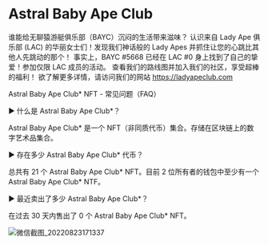 # Astral Baby Ape Club

谁能给无聊猿游艇俱乐部（BAYC）沉闷的生活带来滋味？ 认识来自 Lady Ape 俱乐部 (LAC) 的华丽女士们！发现我们神话般的 Lady Apes 并抓住让您的心跳比其他人先跳动的那个！ 事实上，BAYC #5668 已经在 LAC #0 身上找到了自己的挚爱！参加仅限 LAC 成员的活动。 查看我们的路线图并加入我们的社区，享受超棒的福利！ 欲了解更多详情，请访问我们的网站 https://ladyapeclub.com

Astral Baby Ape Club* NFT - 常见问题（FAQ）

▶ 什么是 Astral Baby Ape Club*？

Astral Baby Ape Club* 是一个 NFT（非同质代币）集合。存储在区块链上的数字艺术品集合。

▶ 存在多少 Astral Baby Ape Club* 代币？

总共有 21 个 Astral Baby Ape Club* NFT。目前 2 位所有者的钱包中至少有一个 Astral Baby Ape Club* NTF。

▶ 最近卖出了多少 Astral Baby Ape Club*？

在过去 30 天内售出了 0 个 Astral Baby Ape Club* NFT。

![微信截图_20220823171337](\微信截图_20220823171337.png)



